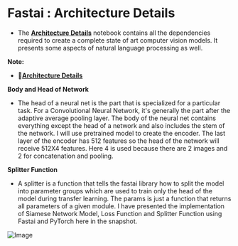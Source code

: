 # **Fastai : Architecture Details**

- The [**Architecture Details**](https://github.com/ThinamXx/Fastai/blob/main/14.%20Architecture%20Details/Architectures.ipynb) notebook contains all the dependencies required to create a complete state of art computer vision models. It presents some aspects of natural language processing as well. 

**Note:**
- 📑[**Architecture Details**](https://nbviewer.jupyter.org/github/ThinamXx/Fastai/blob/main/14.%20Architecture%20Details/Architectures.ipynb)

**Body and Head of Network**
- The head of a neural net is the part that is specialized for a particular task. For a Convolutional Neural Network, it's generally the part after the adaptive average pooling layer. The body of the neural net contains everything except the head of a network and also includes the stem of the network. I will use pretrained model to create the encoder. The last layer of the encoder has 512 features so the head of the network will receive 512X4 features. Here 4 is used because there are 2 images and 2 for concatenation and pooling.

**Splitter Function**
- A splitter is a function that tells the fastai library how to split the model into parameter groups which are used to train only the head of the model during transfer learning. The params is just a function that returns all parameters of a given module. I have presented the implementation of Siamese Network Model, Loss Function and Splitter Function using Fastai and PyTorch here in the snapshot.

![Image](https://github.com/ThinamXx/300Days__MachineLearningDeepLearning/blob/main/Images/Day%20258.PNG)
